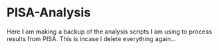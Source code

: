 # PISA-Analysis

Here I am making a backup of the analysis scripts I am using to process results from PISA. This is incase I delete everything again...
